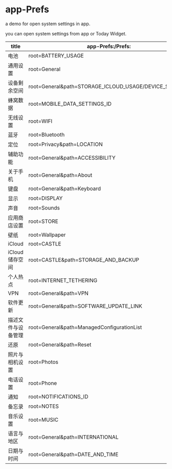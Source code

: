 # app-Prefs
a demo for open system settings in app.

you can open system settings from app or Today Widget.

title|app-Prefs:/Prefs:
---|---
电池| root=BATTERY_USAGE
通用设置| root=General
设备剩余空间| root=General&path=STORAGE_ICLOUD_USAGE/DEVICE_STORAGE
蜂窝数据| root=MOBILE_DATA_SETTINGS_ID
无线设置| root=WIFI
蓝牙| root=Bluetooth
定位| root=Privacy&path=LOCATION
辅助功能| root=General&path=ACCESSIBILITY
关于手机| root=General&path=About
键盘| root=General&path=Keyboard
显示| root=DISPLAY
声音| root=Sounds
应用商店设置| root=STORE
壁纸| root=Wallpaper
iCloud| root=CASTLE
iCloud储存空间| root=CASTLE&path=STORAGE_AND_BACKUP
个人热点| root=INTERNET_TETHERING
VPN| root=General&path=VPN
软件更新| root=General&path=SOFTWARE_UPDATE_LINK
描述文件与设备管理| root=General&path=ManagedConfigurationList
还原| root=General&path=Reset
照片与相机设置| root=Photos
电话设置| root=Phone
通知| root=NOTIFICATIONS_ID
备忘录| root=NOTES
音乐设置| root=MUSIC
语言与地区| root=General&path=INTERNATIONAL
日期与时间| root=General&path=DATE_AND_TIME
